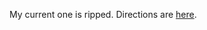 My current one is ripped.
Directions are
[here](http://travel.state.gov/passport/get/first/first_830.html).
